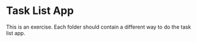 # Task List App

This is an exercise. Each folder should contain a different way to do the task list app.
